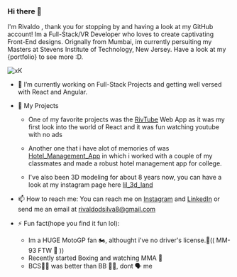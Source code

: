 ### Hi there 👋
I'm Rivaldo , thank you for stopping by and having a look at my GitHub account! Im a Full-Stack/VR Developer who loves to create captivating Front-End designs. Orignally from Mumbai, im currently persuiting my Masters at Stevens Institute of Technology, New Jersey. Have a look at my {portfolio} to see more :D.

![xK](https://github.com/rivdsilva8/rivdsilva8/assets/125459807/d16f0166-ab05-4b62-883e-f7e8cb9f4e06)


- 🔭 I’m currently working on Full-Stack Projects and getting well versed with React and Angular.
  
- 💬 My Projects
  * One of my favorite projects was the [RivTube](https://github.com/rivdsilva8/YouTube-Clone) Web App as it was my first look into the world of React and it was fun watching youtube with no ads
  * Another one that i have alot of memories of was [Hotel_Management_App](https://github.com/rivdsilva8/Hotel_Management_System) in which i worked with a couple of my classmates and made a robust hotel management app for college.
    
  * I've also been 3D modeling for about 8 years now, you can have a look at my instagram page here [lil_3d_land](https://www.instagram.com/lil_3d_land/?hl=en)
    
- 📫 How to reach me: You can reach me on [Instagram](https://www.instagram.com/riv_the_boi?igsh=azF1N2ZidWN0OTFt&utm_source=qr) and [LinkedIn](https://www.linkedin.com/in/rivaldo-d-silva-081706184/) or send me an email at [rivaldodsilva8@gmail.com]()
  
- ⚡ Fun fact(hope you find it fun lol):
  * Im a HUGE MotoGP fan 🏍, althought i've no driver's license.🤕(( MM-93 FTW 🐜 ))
  * Recently started Boxing and watching MMA 🥊
  * BCS🧑‍⚖ was better than BB 🧪🧊, dont 🗣 me 

